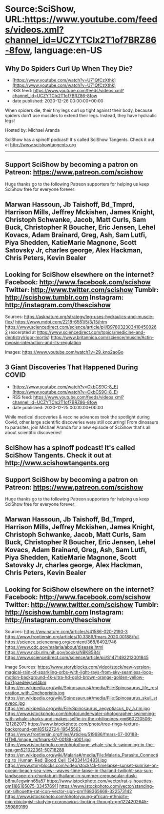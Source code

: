 # Source:SciShow, URL:https://www.youtube.com/feeds/videos.xml?channel_id=UCZYTClx2T1of7BRZ86-8fow, language:en-US

## Why Do Spiders Curl Up When They Die?
 - [https://www.youtube.com/watch?v=U71QfCzXthk](https://www.youtube.com/watch?v=U71QfCzXthk)
 - RSS feed: https://www.youtube.com/feeds/videos.xml?channel_id=UCZYTClx2T1of7BRZ86-8fow
 - date published: 2020-12-26 00:00:00+00:00

When spiders die, their tiny legs curl up tight against their body, because spiders don’t use muscles to extend their legs. Instead, they have hydraulic legs!

Hosted by: Michael Aranda

SciShow has a spinoff podcast! It's called SciShow Tangents. Check it out at http://www.scishowtangents.org

----------
Support SciShow by becoming a patron on Patreon: https://www.patreon.com/scishow
----------
Huge thanks go to the following Patreon supporters for helping us keep SciShow free for everyone forever:

Marwan Hassoun, Jb Taishoff, Bd_Tmprd, Harrison Mills, Jeffrey Mckishen, James Knight, Christoph Schwanke, Jacob, Matt Curls, Sam Buck, Christopher R Boucher, Eric Jensen, Lehel Kovacs, Adam Brainard, Greg, Ash, Sam Lutfi, Piya Shedden, KatieMarie Magnone, Scott Satovsky Jr, charles george, Alex Hackman, Chris Peters, Kevin Bealer
----------
Looking for SciShow elsewhere on the internet?
Facebook: http://www.facebook.com/scishow
Twitter: http://www.twitter.com/scishow
Tumblr: http://scishow.tumblr.com
Instagram: http://instagram.com/thescishow
----------
Sources:
https://asknature.org/strategy/leg-uses-hydraulics-and-muscle-flex/
https://www.mdpi.com/2218-6581/5/3/15/htm
https://www.sciencedirect.com/science/article/pii/B9780323034104500262 (excerpted at https://www.sciencedirect.com/topics/medicine-and-dentistry/rigor-mortis)
https://www.britannica.com/science/muscle/Actin-myosin-interaction-and-its-regulation

Images:
https://www.youtube.com/watch?v=29_kno2aoGo

## 3 Giant Discoveries That Happened During COVID
 - [https://www.youtube.com/watch?v=OkbCS9C-8_E](https://www.youtube.com/watch?v=OkbCS9C-8_E)
 - RSS feed: https://www.youtube.com/feeds/videos.xml?channel_id=UCZYTClx2T1of7BRZ86-8fow
 - date published: 2020-12-25 00:00:00+00:00

While medical discoveries & vaccine advances took the spotlight during Covid, other large scientific discoveries were still occurring! From dinosaurs to parasites, join Michael Aranda for a new episode of SciShow that's all about scientific discoveries! 

SciShow has a spinoff podcast! It's called SciShow Tangents. Check it out at http://www.scishowtangents.org
----------
Support SciShow by becoming a patron on Patreon: https://www.patreon.com/scishow
----------
Huge thanks go to the following Patreon supporters for helping us keep SciShow free for everyone forever:

Marwan Hassoun, Jb Taishoff, Bd_Tmprd, Harrison Mills, Jeffrey Mckishen, James Knight, Christoph Schwanke, Jacob, Matt Curls, Sam Buck, Christopher R Boucher, Eric Jensen, Lehel Kovacs, Adam Brainard, Greg, Ash, Sam Lutfi, Piya Shedden, KatieMarie Magnone, Scott Satovsky Jr, charles george, Alex Hackman, Chris Peters, Kevin Bealer
----------
Looking for SciShow elsewhere on the internet?
Facebook: http://www.facebook.com/scishow
Twitter: http://www.twitter.com/scishow
Tumblr: http://scishow.tumblr.com
Instagram: http://instagram.com/thescishow
----------
Sources:
https://ww.nature.com/articles/s41586-020-2190-3
https://www.frontiersin.org/articles/10.3389/fmars.2020.00188/full
https://science.sciencemag.org/content/368/6492/746
https://www.cdc.gov/malaria/about/disease.html
https://www.ncbi.nlm.nih.gov/books/NBK8584/
https://www.sciencedirect.com/science/article/pii/S1471492212001845

Image Sources: 
https://www.storyblocks.com/video/stock/new-version-magical-rain-of-sparkling-orbs-with-light-rays-from-sky-seamless-loop-motion-background-4k-ultra-hd-gold-brown-orange-golden-yellow-bu7fpaedeiyswl4bm
https://en.wikipedia.org/wiki/Spinosaurus#/media/File:Spinosaurus_life_restoration_with_Onchopristis.jpg
https://en.wikipedia.org/wiki/Spinosaurus#/media/File:Spinosaurus_skull_steveoc.jpg
https://en.wikipedia.org/wiki/File:Spinosaurus_aegyptiacus_by_a.r.m.jpg
https://www.istockphoto.com/photo/underwater-photographer-swimming-with-whale-sharks-and-makes-selfie-in-the-philippines-gm660220506-121282073
https://www.istockphoto.com/photo/tree-rings-texture-background-gm185122724-19545562
https://www.frontiersin.org/files/Articles/519686/fmars-07-00188-HTML/image_m/fmars-07-00188-g001.jpg
https://www.istockphoto.com/photo/huge-whale-shark-swimming-in-the-sea-gm521022361-50718288
https://en.wikipedia.org/wiki/Malaria#/media/File:Malaria_Parasite_Connecting_to_Human_Red_Blood_Cell_(34034143483).jpg
https://www.storyblocks.com/video/stock/4k-timelapse-sunset-sunrise-on-ocean-beach-sea-view--waves-time-lapse-in-thailand-twilight-sea-sun-landscape-on-chuntaburi-thailand-in-summer-crepuscular-dusk-b8mu1egwinn65a57
https://www.istockphoto.com/vector/rat-silhouettes-gm1186165075-334576911
https://www.istockphoto.com/vector/standing-rat-silhouette-rat-icon-vector-sign-gm1168365668-322573142
https://www.istockphoto.com/photo/young-african-ethnicity-microbiologist-studying-coronavirus-looking-through-gm1224202645-359869169

